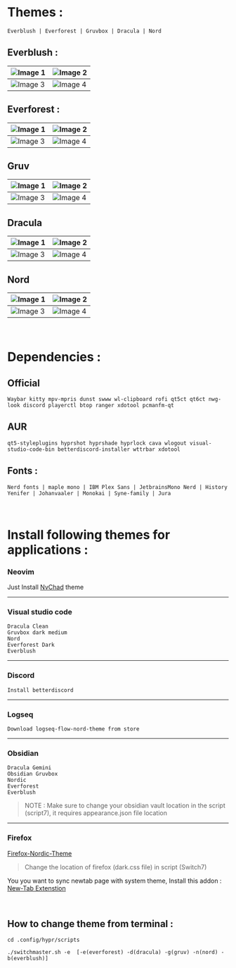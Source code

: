 
# Themes :

    Everblush | Everforest | Gruvbox | Dracula | Nord 


## Everblush :
| ![Image 1](https://github.com/user-attachments/assets/a7dc23e9-0822-4f89-90e7-7ff89b3ccf39) | ![Image 2](https://github.com/user-attachments/assets/d59d3137-7e1a-4279-ad51-a11ba87e7e99) |
|---|---|
| ![Image 3](https://github.com/user-attachments/assets/845f190e-4309-4e70-98b1-32cc252c85eb) | ![Image 4](https://github.com/user-attachments/assets/617ed146-6d94-4ef1-90fc-731a499e0f36) |

## Everforest :
| ![Image 1](https://github.com/user-attachments/assets/9356384f-663a-4c97-ae38-638e349b44d5) | ![Image 2](https://github.com/user-attachments/assets/7cc335fa-15a4-4472-a9ee-441c59cf0dc3) |
|---|---|
| ![Image 3](https://github.com/user-attachments/assets/46cc62e4-c63f-43bf-a190-e34d9c417f9a) | ![Image 4](https://github.com/user-attachments/assets/21c1e881-44ee-4d04-ba11-661bb1a72ed9) |

## Gruv
| ![Image 1](https://github.com/user-attachments/assets/bfd0d2c3-a971-4138-9026-64003a1d2fa2) | ![Image 2](https://github.com/user-attachments/assets/28fbdbe0-ab7a-41ac-a009-fd622efbf2ee) |
|---|---|
| ![Image 3](https://github.com/user-attachments/assets/469c890c-52c7-4127-9998-1a62b4f85d30) | ![Image 4](https://github.com/user-attachments/assets/fbd8a5f7-4ded-49cd-8e31-b72588955b61) |

## Dracula
| ![Image 1](https://github.com/user-attachments/assets/693eca94-7f67-4a50-b3c7-992eb8714900) | ![Image 2](https://github.com/user-attachments/assets/6d4a92c7-4129-43bb-a1e8-d80cbfe2c31a) |
|---|---|
| ![Image 3](https://github.com/user-attachments/assets/c418ee5a-b366-4b3f-b563-149421429fb6) | ![Image 4](https://github.com/user-attachments/assets/99cb47a7-4c76-4ca8-a1b3-86dbadfd817d) |

## Nord
| ![Image 1](https://github.com/user-attachments/assets/61ed1910-e7aa-47b1-86c9-a85a298c9ffd) | ![Image 2](https://github.com/user-attachments/assets/51fc0aff-0b88-4258-b1ea-7ddf19b6d770) |
|---|---|
| ![Image 3](https://github.com/user-attachments/assets/c1c94429-b722-4ca6-8963-63aaa1c78e14) | ![Image 4](https://github.com/user-attachments/assets/1b82d660-19f8-407d-9088-85604d0a4592) |


&nbsp;



# Dependencies :

## Official 
    Waybar kitty mpv-mpris dunst swww wl-clipboard rofi qt5ct qt6ct nwg-look discord playerctl btop ranger xdotool pcmanfm-qt
## AUR 
    qt5-styleplugins hyprshot hyprshade hyprlock cava wlogout visual-studio-code-bin betterdiscord-installer wttrbar xdotool

## Fonts :

    Nerd fonts | maple mono | IBM Plex Sans | JetbrainsMono Nerd | History Yenifer | Johanvaaler | Monokai | Syne-family | Jura

&nbsp;


# Install following themes for applications :
 

### Neovim

Just Install [NvChad](https://nvchad.com/) theme


***

### Visual studio code

    Dracula Clean
    Gruvbox dark medium
    Nord
    Everforest Dark
    Everblush

***

### Discord

    Install betterdiscord


***

### Logseq

    Download logseq-flow-nord-theme from store
    
***

### Obsidian

    Dracula Gemini
    Obsidian Gruvbox
    Nordic
    Everforest
    Everblush

> NOTE : Make sure to change your obsidian vault location in the script (script7), it requires appearance.json file location

***

### Firefox

[Firefox-Nordic-Theme](https://github.com/EliverLara/firefox-nordic-theme)

> Change the location of firefox (dark.css file) in script (Switch7)

    
You you want to sync newtab page with system theme, Install this addon : 
[New-Tab Extenstion](https://addons.mozilla.org/en-US/firefox/addon/nighttab/)

&nbsp;

## How to change theme from terminal :

``` cd .config/hypr/scripts ```

```
./switchmaster.sh -e  [-e(everforest) -d(dracula) -g(gruv) -n(nord) -b(everblush)]
```
